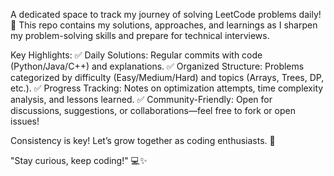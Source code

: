 A dedicated space to track my journey of solving LeetCode problems daily! 🚀 This repo contains my solutions, approaches, and learnings as I sharpen my problem-solving skills and prepare for technical interviews.

Key Highlights:
✅ Daily Solutions: Regular commits with code (Python/Java/C++) and explanations.
✅ Organized Structure: Problems categorized by difficulty (Easy/Medium/Hard) and topics (Arrays, Trees, DP, etc.).
✅ Progress Tracking: Notes on optimization attempts, time complexity analysis, and lessons learned.
✅ Community-Friendly: Open for discussions, suggestions, or collaborations—feel free to fork or open issues!

Consistency is key! Let’s grow together as coding enthusiasts. 🌱

"Stay curious, keep coding!" 💻✨

